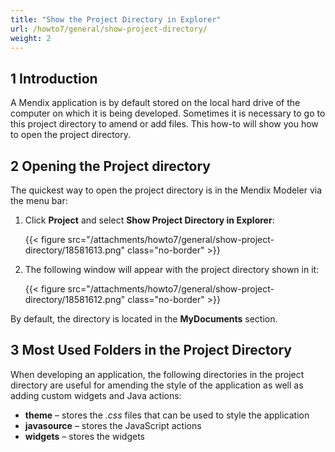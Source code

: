 ```yaml
---
title: "Show the Project Directory in Explorer"
url: /howto7/general/show-project-directory/
weight: 2
---
```


## 1 Introduction

A Mendix application is by default stored on the local hard drive of the computer on which it is being developed. Sometimes it is necessary to go to this project directory to amend or add files. This how-to will show you how to open the project directory.  

## 2 Opening the Project directory

The quickest way to open the project directory is in the Mendix Modeler via the menu bar:

1. Click **Project** and select **Show Project Directory in Explorer**:

    {{< figure src="/attachments/howto7/general/show-project-directory/18581613.png" class="no-border" >}}

2. The following window will appear with the project directory shown in it:

    {{< figure src="/attachments/howto7/general/show-project-directory/18581612.png" class="no-border" >}}

By default, the directory is located in the **MyDocuments** section.

## 3 Most Used Folders in the Project Directory

When developing an application, the following directories in the project directory are useful for amending the style of the application as well as adding custom widgets and Java actions:

* **theme** – stores the *.css* files that can be used to style the application
* **javasource** – stores the JavaScript actions
* **widgets** – stores the widgets
